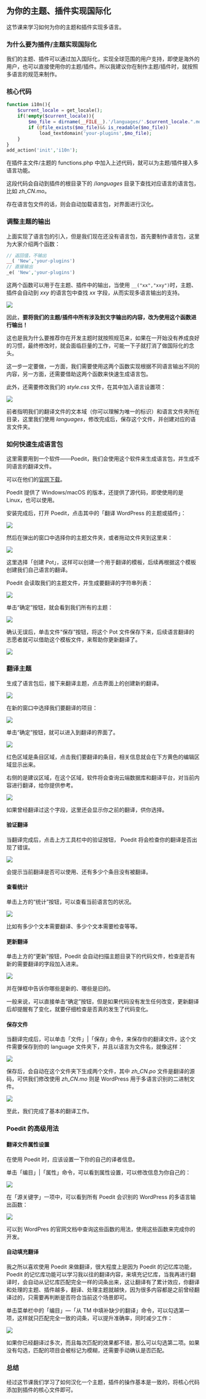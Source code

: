 ## 为你的主题、插件实现国际化

这节课来学习如何为你的主题和插件实现多语言。

### 为什么要为插件/主题实现国际化

我们的主题、插件可以通过加入国际化，实现全球范围的用户支持，即使是海外的用户，也可以直接使用你的主题/插件。所以我建议你在制作主题/插件时，就按照多语言的规范来制作。

### 核心代码

```php
function i10n(){
    $current_locale = get_locale();
    if(!empty($current_locale)){
        $mo_file = dirname(__FILE__).'/languages/'.$current_locale.".mo";
        if (@file_exists($mo_file)&& is_readable($mo_file))
            load_textdomain('your-plugins',$mo_file);
    }
}
add_action('init','i10n');
```

在插件主文件/主题的 functions.php 中加入上述代码，就可以为主题/插件接入多语言功能。

这段代码会自动到插件的根目录下的 /*languages* 目录下查找对应语言的语言包，比如 *zh_CN.mo*。

存在语言包文件的话，则会自动加载语言包，对界面进行汉化。

### 调整主题的输出

上面实现了语言包的引入，但是我们现在还没有语言包，首先要制作语言包，这里为大家介绍两个函数：

```php
// 返回值，不输出
__( 'New','your-plugins')
// 直接输出
_e( 'New','your-plugins')
```

这两个函数可以用于在主题、插件中的输出，当使用 `__("xx","xxy")`时，主题、插件会自动到 *xxy* 的语言包中查找 *xx* 字段，从而实现多语言输出的支持。

![](https://postimg.aliavv.com/mbp/sii9x.jpg)

因此，**要将我们的主题/插件中所有涉及到文字输出的内容，改为使用这个函数进行输出！**

这也是我为什么要推荐你在开发主题时就按照规范来，如果在一开始没有养成良好的习惯，最终修改时，就会面临巨量的工作，可能一下子就打消了做国际化的念头。

这一步一定要做，一方面，我们需要使用这两个函数实现根据不同语言输出不同的内容，另一方面，还需要借助这两个函数来快速生成语言包。

此外，还需要修改我们的 *style.css* 文件，在其中加入语言设置项：

![](https://postimg.aliavv.com/mbp/380a5.jpg)

前者指明我们的翻译文件的文本域（你可以理解为唯一的标识）和语言文件夹所在目录，这里我们使用 *languages*，修改完成后，保存这个文件，并创建对应的语言文件夹。

### 如何快速生成语言包

这里需要用到一个软件——Poedit，我们会使用这个软件来生成语言包，并生成不同语言的翻译文件。

可以在他们的[官网下载](https://poedit.net/)。

Poedit 提供了 Windows/macOS 的版本，还提供了源代码，即使使用的是 Linux，也可以使用。

安装完成后，打开 Poedit，点击其中的「翻译 WordPress 的主题或插件」：

![](https://postimg.aliavv.com/mbp/v7726.jpg)

然后在弹出的窗口中选择你的主题文件夹，或者拖动文件夹到这里来：

![](https://postimg.aliavv.com/mbp/s5bdw.jpg)

这里选择「创建 Pot」，这样可以创建一个用于翻译的模板，后续再根据这个模板创建我们自己语言的翻译。

Poedit 会读取我们的主题文件，并生成要翻译的字符串列表：

![](https://postimg.aliavv.com/mbp/ceg9s.jpg)

单击“确定”按钮，就会看到我们所有的主题：

![](https://postimg.aliavv.com/mbp/ayuxz.jpg)

确认无误后，单击文件“保存”按钮，将这个 Pot 文件保存下来，后续语言翻译的志愿者就可以借助这个模板文件，来帮助你更新翻译了。

![](https://postimg.aliavv.com/mbp/teqc5.jpg)

### 翻译主题

生成了语言包后，接下来翻译主题，点击界面上的创建新的翻译。

![](https://postimg.aliavv.com/mbp/g1lsq.jpg)

在新的窗口中选择我们要翻译的项目：

![](https://postimg.aliavv.com/mbp/mth27.jpg)

单击“确定”按钮，就可以进入到翻译的界面了。

![](https://postimg.aliavv.com/mbp/o4d1a.jpg)

红色区域是条目区域，点击我们要翻译的条目，相关信息就会在下方黄色的编辑区域显示出来。

右侧的是建议区域，在这个区域，软件将会查询云端数据库和翻译平台，对当前内容进行翻译，给你提供参考。

![](https://postimg.aliavv.com/mbp/63zs1.jpg)

如果曾经翻译过这个字段，这里还会显示你之前的翻译，供你选择。

#### 验证翻译

当翻译完成后，点击上方工具栏中的验证按钮， Poedit 将会检查你的翻译是否出现了错误。

![](https://postimg.aliavv.com/mbp/ieqga.jpg)

会提示当前翻译是否可以使用、还有多少个条目没有被翻译。

#### 查看统计

单击上方的“统计”按钮，可以查看当前语言包的状况。

![](https://postimg.aliavv.com/mbp/5v0oa.jpg)

比如有多少个文本需要翻译、多少个文本需要检查等等。

#### 更新翻译

单击上方的“更新”按钮，Poedit 会自动扫描主题目录下的代码文件，检查是否有新的需要翻译的字段加入进来。

![](https://postimg.aliavv.com/mbp/0cxqj.jpg)

并在弹框中告诉你哪些是新的、哪些是旧的。

一般来说，可以直接单击“确定”按钮，但是如果代码没有发生任何改变，更新翻译后却提醒有了变化，就要仔细检查是否真的发生了代码变化。

#### 保存文件

当翻译完成后，可以单击「文件」|「保存」命令，来保存你的翻译文件，这个文件需要保存到你的 language 文件夹下，并且以语言为文件名，就像这样：

![](https://postimg.aliavv.com/mbp/0q1kt.jpg)

保存后，会自动在这个文件夹下生成两个文件，其中 *zh_CN.po* 文件是翻译的源码，可供我们修改使用 *zh_CN.mo* 则是 WordPress 用于多语言识别的二进制文件。

![](https://postimg.aliavv.com/mbp/pirrx.jpg)

至此，我们完成了基本的翻译工作。

### Poedit 的高级用法

#### 翻译文件属性设置

在使用 Poedit 时，应该设置一下你的自己的译者信息。

单击「编目」|「属性」命令，可以看到属性设置，可以修改信息为你自己的：

![](https://postimg.aliavv.com/mbp/e5amt.jpg)

在「源关键字」一项中，可以看到所有 Poedit 会识别的 WordPress 的多语言输出函数：

![](https://postimg.aliavv.com/mbp/umhzu.jpg)

可以到 WordPres 的官网文档中查询这些函数的用法，使用这些函数来完成你的开发。

#### 自动填充翻译

我之所以喜欢使用 Poedit 来做翻译，很大程度上是因为 Poedit 的记忆库功能，Poedit 的记忆库功能可以学习我以往的翻译内容，来填充记忆库，当我再进行翻译时，会自动从记忆库匹配完全一样的词条出来，这让翻译有了累计效应，你翻译和处理的主题、插件越多，翻译、处理主题就越快，因为很多内容都是之前曾经翻译过的，只需要再判断是否符合当前这个场景即可。

单击菜单栏中的「编目」—「从 TM 中填补缺少的翻译」命令，可以勾选第一项，这样就只匹配完全一致的词条，可以提升准确率，同时减少工作：

![](https://postimg.aliavv.com/mbp/tqeiq.jpg)

如果你已经翻译过多次，而且每次匹配的效果都不错，那么可以勾选第二项。如果没有勾选，匹配的项目会被标记为模糊，还需要手动确认是否匹配。

### 总结

经过这节课我们学习了如何汉化一个主题，插件的操作基本是一致的，将核心代码添加到插件的核心文件即可。
